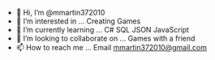 - 👋 Hi, I’m @mmartin372010
- 👀 I’m interested in ... Creating Games
- 🌱 I’m currently learning ... C# SQL JSON JavaScript
- 💞️ I’m looking to collaborate on ... Games with a friend
- 📫 How to reach me ... Email mmartin372010@gmail.com

<!---
mmartin372010/mmartin372010 is a ✨ special ✨ repository because its `README.md` (this file) appears on your GitHub profile.
You can click the Preview link to take a look at your changes.
--->
